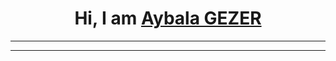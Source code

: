 <h1 align="center">Hi, I am <a href="https://github.com/aybalagezer" target="_blank">Aybala GEZER</a> </h1>


---

---
